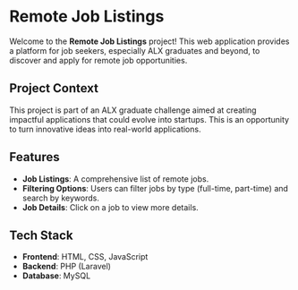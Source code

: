 # Remote Job Listings

Welcome to the **Remote Job Listings** project! This web application provides a platform for job seekers, especially ALX graduates and beyond, to discover and apply for remote job opportunities.

## Project Context

This project is part of an ALX graduate challenge aimed at creating impactful applications that could evolve into startups. This is an opportunity to turn innovative ideas into real-world applications.

## Features
- **Job Listings**: A comprehensive list of remote jobs.
- **Filtering Options**: Users can filter jobs by type (full-time, part-time) and search by keywords.
- **Job Details**: Click on a job to view more details.

## Tech Stack
- **Frontend**: HTML, CSS, JavaScript
- **Backend**: PHP (Laravel)
- **Database**: MySQL


